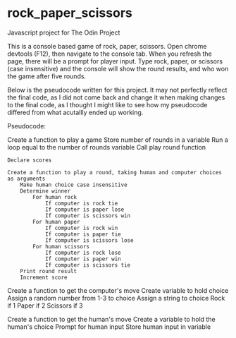 # rock_paper_scissors
Javascript project for The Odin Project

This is a console based game of rock, paper, scissors. Open chrome devtools (F12), then navigate to the console tab. When you refresh the page, there will be a prompt for player input. Type rock, paper, or scissors (case insensitive) and the console will show the round results, and who won the game after five rounds.

Below is the pseudocode written for this project. It may not perfectly reflect the final code, as I did not come back and change it when making changes to the final code, as I thought I might like to see how my pseudocode differed from what acutallly ended up working.

Pseudocode:

Create a function to play a game
    Store number of rounds in a variable
    Run a loop equal to the number of rounds variable
        Call play round function

    Declare scores

    Create a function to play a round, taking human and computer choices as arguments
        Make human choice case insensitive
        Determine winner
            For human rock
                If computer is rock tie
                If computer is paper lose
                If computer is scissors win
            For human paper
                If computer is rock win
                If computer is paper tie
                If computer is scissors lose
            For human scissors
                If computer is rock lose
                If computer is paper win
                If computer is scissors tie
        Print round result
        Increment score


Create a function to get the computer's move
    Create variable to hold choice
    Assign a random number from 1-3 to choice
    Assign a string to choice
        Rock if 1
        Paper if 2
        Scissors if 3

Create a function to get the human's move
    Create a variable to hold the human's choice
    Prompt for human input
    Store human input in variable

